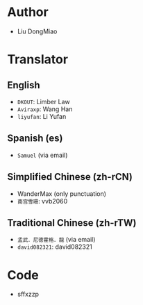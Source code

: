 # Author
- Liu DongMiao

# Translator

## English
- `DKOUT`: Limber Law
- `Aviraxp`: Wang Han
- `liyufan`: Li Yufan

## Spanish (es)
- `Samuel` (via email)

## Simplified Chinese (zh-rCN)
- WanderMax (only punctuation)
- `南宫雪珊`: vvb2060

## Traditional Chinese (zh-rTW)
- `孟武．尼德霍格．龍` (via email)
- `david082321`:  david082321

# Code
- sffxzzp
